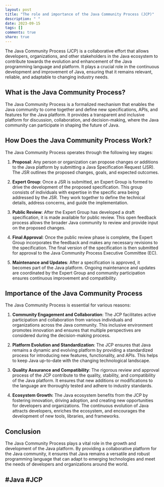 ```yaml
---
layout: post
title: "The role and importance of the Java Community Process (JCP)"
description: " "
date: 2023-09-15
tags: []
comments: true
share: true
---
```


The Java Community Process (JCP) is a collaborative effort that allows developers, organizations, and other stakeholders in the Java ecosystem to contribute towards the evolution and enhancement of the Java programming language and platform. It plays a crucial role in the continuous development and improvement of Java, ensuring that it remains relevant, reliable, and adaptable to changing industry needs.

## What is the Java Community Process?

The Java Community Process is a formalized mechanism that enables the Java community to come together and define new specifications, APIs, and features for the Java platform. It provides a transparent and inclusive platform for discussion, collaboration, and decision-making, where the Java community can participate in shaping the future of Java.

## How Does the Java Community Process Work?

The Java Community Process operates through the following key stages:

1. **Proposal**: Any person or organization can propose changes or additions to the Java platform by submitting a Java Specification Request (JSR). The JSR outlines the proposed changes, goals, and expected outcomes.

2. **Expert Group**: Once a JSR is submitted, an Expert Group is formed to drive the development of the proposed specification. This group consists of individuals with expertise in the specific area being addressed by the JSR. They work together to define the technical details, address concerns, and guide the implementation.

3. **Public Review**: After the Expert Group has developed a draft specification, it is made available for public review. This open feedback process allows the broader Java community to review and provide input on the proposed changes.

4. **Final Approval**: Once the public review phase is complete, the Expert Group incorporates the feedback and makes any necessary revisions to the specification. The final version of the specification is then submitted for approval to the Java Community Process Executive Committee (EC).

5. **Maintenance and Updates**: After a specification is approved, it becomes part of the Java platform. Ongoing maintenance and updates are coordinated by the Expert Group and community participation ensures continuous improvement and compatibility.

## Importance of the Java Community Process

The Java Community Process is essential for various reasons:

1. **Community Engagement and Collaboration**: The JCP facilitates active participation and collaboration from various individuals and organizations across the Java community. This inclusive environment promotes innovation and ensures that multiple perspectives are considered during the decision-making process.

2. **Platform Evolution and Standardization**: The JCP ensures that Java remains a dynamic and evolving platform by providing a standardized process for introducing new features, functionality, and APIs. This helps to keep Java up-to-date with the changing technological landscape.

3. **Quality Assurance and Compatibility**: The rigorous review and approval process of the JCP contribute to the quality, stability, and compatibility of the Java platform. It ensures that new additions or modifications to the language are thoroughly tested and adhere to industry standards.

4. **Ecosystem Growth:** The Java ecosystem benefits from the JCP by fostering innovation, driving adoption, and creating new opportunities for developers and organizations. The continuous evolution of Java attracts developers, enriches the ecosystem, and encourages the development of new tools, libraries, and frameworks.

## Conclusion

The Java Community Process plays a vital role in the growth and development of the Java platform. By providing a collaborative platform for the Java community, it ensures that Java remains a versatile and robust programming language that can adapt to emerging technologies and meet the needs of developers and organizations around the world.

## #Java #JCP